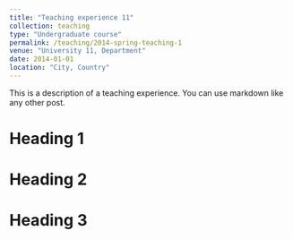 ```yaml
---
title: "Teaching experience 11"
collection: teaching
type: "Undergraduate course"
permalink: /teaching/2014-spring-teaching-1
venue: "University 11, Department"
date: 2014-01-01
location: "City, Country"
---
```


This is a description of a teaching experience. You can use markdown like any other post.

Heading 1
======

Heading 2
======

Heading 3
======
